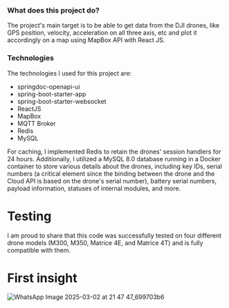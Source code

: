 ### What does this project do? 

The project's main target is to be able to get data from the DJI drones, like GPS position, velocity, acceleration on all three axis, etc and plot it accordingly on a map using MapBox API with React JS.

### Technologies 

The technologies I used for this project are:

* springdoc-openapi-ui
* spring-boot-starter-app
* spring-boot-starter-websocket
* ReactJS
* MapBox
* MQTT Broker
* Redis
* MySQL

For caching, I implemented Redis to retain the drones' session handlers for 24 hours. Additionally, I utilized a MySQL 8.0 database running in a Docker container to store various details about the drones, including key IDs, serial numbers (a critical element since the binding between the drone and the Cloud API is based on the drone's serial number), battery serial numbers, payload information, statuses of internal modules, and more.

# Testing

I am proud to share that this code was successfully tested on four different drone models (M300, M350, Matrice 4E, and Matrice 4T) and is fully compatible with them.

# First insight

![WhatsApp Image 2025-03-02 at 21 47 47_699703b6](https://github.com/user-attachments/assets/cb335238-af28-4bb3-97c6-9cc7dd90ce87)
